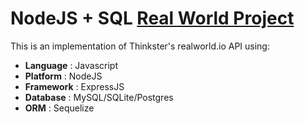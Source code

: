 # NodeJS + SQL [Real World Project](http://realworld.io)

This is an implementation of Thinkster's realworld.io API using:

- **Language**	: Javascript
- **Platform**	: NodeJS
- **Framework**	: ExpressJS
- **Database**	: MySQL/SQLite/Postgres
- **ORM**	: Sequelize